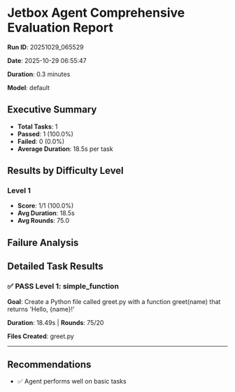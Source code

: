 # Jetbox Agent Comprehensive Evaluation Report

**Run ID**: 20251029_065529

**Date**: 2025-10-29 06:55:47

**Duration**: 0.3 minutes

**Model**: default

## Executive Summary

- **Total Tasks**: 1
- **Passed**: 1 (100.0%)
- **Failed**: 0 (0.0%)
- **Average Duration**: 18.5s per task

## Results by Difficulty Level

### Level 1
- **Score**: 1/1 (100.0%)
- **Avg Duration**: 18.5s
- **Avg Rounds**: 75.0

## Failure Analysis

## Detailed Task Results

### ✅ PASS Level 1: simple_function

**Goal**: Create a Python file called greet.py with a function greet(name) that returns 'Hello, {name}!'

**Duration**: 18.49s | **Rounds**: 75/20

**Files Created**: greet.py

---

## Recommendations

- ✅ Agent performs well on basic tasks

